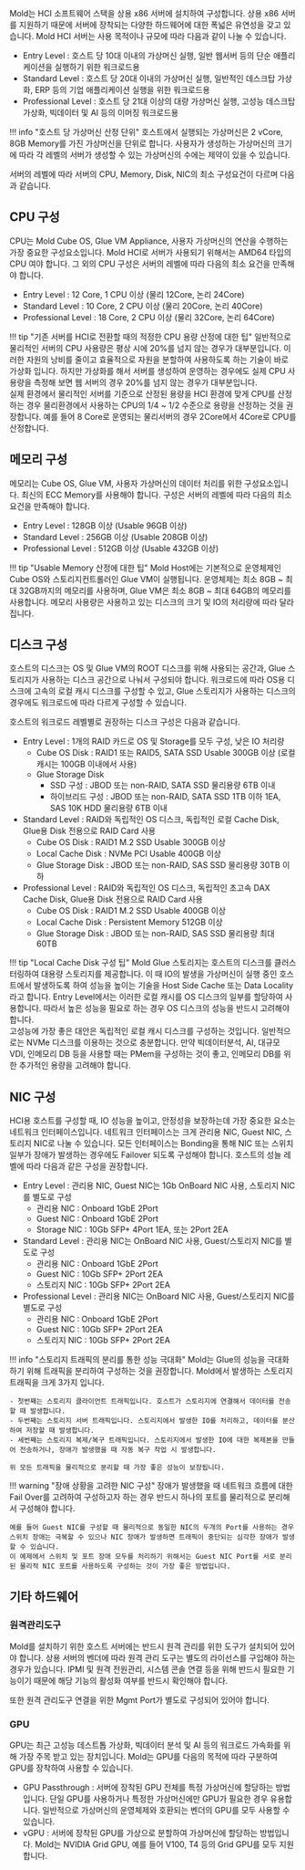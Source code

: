 Mold는 HCI 소프트웨어 스택을 상용 x86 서버에 설치하여 구성합니다. 상용 x86 서버를 지원하기 때문에 서버에 장착되는 다양한 하드웨어에 대한 폭넓은 유연성을 갖고 있습니다. Mold HCI 서버는 사용 목적이나 규모에 따라 다음과 같이 나눌 수 있습니다. 

- Entry Level : 호스트 당 10대 이내의 가상머신 실행, 일반 웹서버 등의 단순 애플리케이션을 실행하기 위한 워크로드용
- Standard Level : 호스트 당 20대 이내의 가상머신 실행, 일반적인 데스크탑 가상화, ERP 등의 기업 애플리케이션 실행을 위한 워크로드용
- Professional Level : 호스트 당 21대 이상의 대량 가상머신 실행, 고성능 데스크탑 가상화, 빅데이터 및 AI 등의 이머징 워크로드용

!!! info "호스트 당 가상머신 산정 단위"
    호스트에서 실행되는 가상머신은 2 vCore, 8GB Memory를 가진 가상머신을 단위로 합니다. 사용자가 생성하는 가상머신의 크기에 따라 각 레벨의 서버가 생성할 수 있는 가상머신의 수에는 제약이 있을 수 있습니다. 

서버의 레벨에 따라 서버의 CPU, Memory, Disk, NIC의 최소 구성요건이 다르며 다음과 같습니다. 

## CPU 구성

CPU는 Mold Cube OS, Glue VM Appliance, 사용자 가상머신의 연산을 수행하는 가장 중요한 구성요소입니다. Mold HCI로 서버가 사용되기 위해서는 AMD64 타입의 CPU 여야 합니다. 그 외의 CPU 구성은 서버의 레벨에 따라 다음의 최소 요건을 만족해야 합니다. 

- Entry Level : 12 Core, 1 CPU 이상 (물리 12Core, 논리 24Core)
- Standard Level : 10 Core, 2 CPU 이상 (물리 20Core, 논리 40Core)
- Professional Level : 18 Core, 2 CPU 이상 (물리 32Core, 논리 64Core)

!!! tip "기존 서버를 HCI로 전환할 때의 적정한 CPU 용량 산정에 대한 팁"
    일반적으로 물리적인 서버의 CPU 사용량은 평상 시에 20%를 넘지 않는 경우가 대부분입니다. 이러한 자원의 낭비를 줄이고 효율적으로 자원을 분할하여 사용하도록 하는 기술이 바로 가상화 입니다. 하지만 가상화를 해서 서버를 생성하여 운영하는 경우에도 실제 CPU 사용량을 측정해 보면 웹 서버의 경우 20%를 넘지 않는 경우가 대부분입니다.  
    실제 환경에서 물리적인 서버를 기준으로 산정된 용량을 HCI 환경에 맞게 CPU를 산정하는 경우 물리환경에서 사용하는 CPU의 1/4 ~ 1/2 수준으로 용량을 산정하는 것을 권장합니다. 예를 들어 8 Core로 운영되는 물리서버의 경우 2Core에서 4Core로 CPU를 산정합니다. 

## 메모리 구성

메모리는 Cube OS, Glue VM, 사용자 가상머신의 데이터 처리를 위한 구성요소입니다. 최신의 ECC Memory를 사용해야 합니다. 구성은 서버의 레벨에 따라 다음의 최소 요건을 만족해야 합니다. 

- Entry Level : 128GB 이상 (Usable 96GB 이상)
- Standard Level : 256GB 이상 (Usable 208GB 이상)
- Professional Level : 512GB 이상 (Usable 432GB 이상)

!!! tip "Usable Memory 산정에 대한 팁"
    Mold Host에는 기본적으로 운영체제인 Cube OS와 스토리지컨트롤러인 Glue VM이 실행됩니다. 운영체제는 최소 8GB ~ 최대 32GB까지의 메모리를 사용하며, Glue VM은 최소 8GB ~ 최대 64GB의 메모리를 사용합니다. 메모리 사용량은 사용하고 있는 디스크의 크기 및 IO의 처리량에 따라 달라집니다. 

## 디스크 구성

호스트의 디스크는 OS 및 Glue VM의 ROOT 디스크를 위해 사용되는 공간과, Glue 스토리지가 사용하는 디스크 공간으로 나눠서 구성되야 합니다. 워크로드에 따라 OS용 디스크에 고속의 로컬 캐시 디스크를 구성할 수 있고, Glue 스토리지가 사용하는 디스크의 경우에도 워크로드에 따라 다르게 구성할 수 있습니다. 

호스트의 워크로드 레벨별로 권장하는 디스크 구성은 다음과 같습니다. 

- Entry Level : 1개의 RAID 카드로 OS 및 Storage를 모두 구성, 낮은 IO 처리량
    - Cube OS Disk : RAID1 또는 RAID5, SATA SSD Usable 300GB 이상 (로컬 캐시는 100GB 이내에서 사용)
    - Glue Storage Disk
        - SSD 구성 : JBOD 또는 non-RAID, SATA SSD 물리용량 6TB 이내
        - 하이브리드 구성 : JBOD 또는 non-RAID, SATA SSD 1TB 이하 1EA, SAS 10K HDD 물리용량 6TB 이내 
- Standard Level : RAID와 독립적인 OS 디스크, 독립적인 로컬 Cache Disk, Glue용 Disk 전용으로 RAID Card 사용
    - Cube OS Disk : RAID1 M.2 SSD Usable 300GB 이상
    - Local Cache Disk : NVMe PCI Usable 400GB 이상
    - Glue Storage Disk : JBOD 또는 non-RAID, SAS SSD 물리용량 30TB 이하
- Professional Level : RAID와 독립적인 OS 디스크, 독립적인 초고속 DAX Cache Disk, Glue용 Disk 전용으로 RAID Card 사용
    - Cube OS Disk : RAID1 M.2 SSD Usable 400GB 이상
    - Local Cache Disk : Persistent Memory 512GB 이상
    - Glue Storage Disk : JBOD 또는 non-RAID, SAS SSD 물리용량 최대 60TB

!!! tip "Local Cache Disk 구성 팁"
    Mold Glue 스토리지는 호스트의 디스크를 클러스터링하여 대용량 스토리지를 제공합니다. 이 때 IO의 발생을 가상머신이 실행 중인 호스트에서 발생하도록 하여 성능을 높이는 기술을 Host Side Cache 또는 Data Locality라고 합니다. Entry Level에서는 이러한 로컬 캐시를 OS 디스크의 일부를 할당하여 사용합니다. 따라서 높은 성능을 필요로 하는 경우 OS 디스크의 성능을 반드시 고려해야 합니다.    
    고성능에 가장 좋은 대안은 독립적인 로컬 캐시 디스크를 구성하는 것입니다. 일반적으로는 NVMe 디스크를 이용하는 것으로 충분합니다. 만약 빅데이터분석, AI, 대규모 VDI, 인메모리 DB 등을 사용할 때는 PMem을 구성하는 것이 좋고, 인메모리 DB를 위한 추가적인 용량을 고려해야 합니다. 
## NIC 구성

HCI용 호스트를 구성할 때, IO 성능을 높이고, 안정성을 보장하는데 가장 중요한 요소는 네트워크 인터페이스입니다. 네트워크 인터페이스는 크게 관리용 NIC, Guest NIC, 스토리지 NIC로 나눌 수 있습니다. 모든 인터페이스는 Bonding을 통해 NIC 또는 스위치 일부가 장애가 발생하는 경우에도 Failover 되도록 구성해야 합니다. 호스트의 성늘 레벨에 따라 다음과 같은 구성을 권장합니다. 

- Entry Level : 관리용 NIC, Guest NIC는 1Gb OnBoard NIC 사용, 스토리지 NIC를 별도로 구성
    - 관리용 NIC : Onboard 1GbE 2Port
    - Guest NIC : Onboard 1GbE 2Port
    - Storage NIC : 10Gb SFP+ 4Port 1EA, 또는 2Port 2EA 
- Standard Level : 관리용 NIC는 OnBoard NIC 사용, Guest/스토리지 NIC를 별도로 구성
    - 관리용 NIC : Onboard 1GbE 2Port
    - Guest NIC : 10Gb SFP+ 2Port 2EA
    - 스토리지 NIC : 10Gb SFP+ 2Port 2EA
- Professional Level : 관리용 NIC는 OnBoard NIC 사용, Guest/스토리지 NIC를 별도로 구성
    - 관리용 NIC : Onboard 1GbE 2Port
    - Guest NIC : 10Gb SFP+ 2Port 2EA
    - 스토리지 NIC : 10Gb SFP+ 2Port 2EA

!!! info "스토리지 트래픽의 분리를 통한 성능 극대화"
    Mold는 Glue의 성능을 극대화 하기 위해 트래픽을 분리하여 구성하는 것을 권장합니다. Mold에서 발생하는 스토리지 트래픽을 크게 3가지 입니다.  

    - 첫번째는 스토리지 클라이언트 트래픽입니다. 호스트가 스토리지에 연결해서 데이터를 전송할 때 발생합니다.  
    - 두번째는 스토리지 서버 트래픽입니다. 스토리지에서 발생한 IO를 처리하고, 데이터를 분산하여 저장할 때 발생합니다.  
    - 세번째는 스토리지 복제/복구 트래픽입니다. 스토리지에서 발생한 IO에 대한 복제본을 만들어 전송하거나, 장애가 발생했을 때 자동 복구 작업 시 발생합니다. 

    위 모든 트래픽을 물리적으로 분리할 때 가장 좋은 성능이 보장됩니다.

!!! warning "장애 상황을 고려한 NIC 구성"
    장애가 발생했을 때 네트워크 흐름에 대한 Fail Over를 고려하여 구성하고자 하는 경우 반드시 하나의 포트를 물리적으로 분리해서 구성해야 합니다.  

    예를 들어 Guest NIC를 구성할 때 물리적으로 동일한 NIC의 두개의 Port를 사용하는 경우 스위치 장애는 극복할 수 있으나 NIC 장애가 발생하면 트래픽이 중단되는 심각한 장애가 발생할 수 있습니다. 
    이 예제에서 스위치 및 포트 장애 모두를 처리하기 위해서는 Guest NIC Port를 서로 분리된 물리적 NIC 포트를 사용하도록 구성하는 것이 가장 좋은 방법입니다. 

## 기타 하드웨어

### 원격관리도구

Mold를 설치하기 위한 호스트 서버에는 반드시 원격 관리를 위한 도구가 설치되어 있어야 합니다. 상용 서버의 벤더에 따라 원격 관리 도구는 별도의 라이선스를 구입해야 하는 경우가 있습니다. IPMI 및 원격 전원관리, 시스템 콘솔 연결 등을 위해 반드시 필요한 기능이기 때문에 해당 기능의 활성화 여부를 반드시 확인해야 합니다. 

또한 원격 관리도구 연결을 위한 Mgmt Port가 별도로 구성되어 있어야 합니다. 

### GPU

GPU는 최근 고성능 데스트톱 가상화, 빅데이터 분석 및 AI 등의 워크로드 가속화를 위해 가장 주목 받고 있는 장치입니다. Mold는 GPU를 다음의 목적에 따라 구분하여 GPU를 장착하여 사용할 수 있습니다. 

- GPU Passthrough : 서버에 장착된 GPU 전체를 특정 가상머신에 할당하는 방법입니다. 단일 GPU를 사용하거나 특정한 가상머신에만 GPU가 필요한 경우 유용합니다. 일반적으로 가상머신의 운영체제와 호환되는 벤더의 GPU를 모두 사용할 수 있습니다. 
- vGPU : 서버에 장착된 GPU를 가상으로 분할하여 가상머신에 할당하는 방법입니다. Mold는 NVIDIA Grid GPU, 예를 들어 V100, T4 등의 Grid GPU를 모두 지원합니다. 